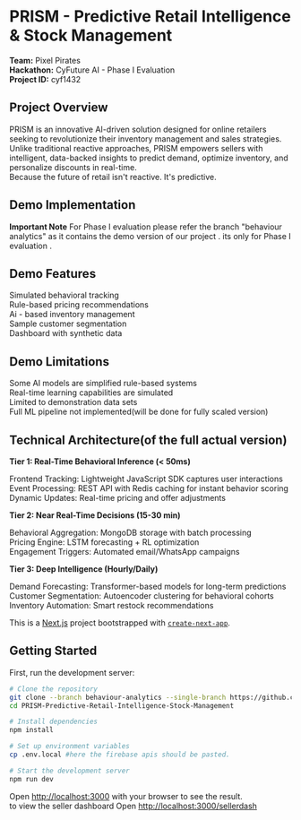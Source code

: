 # PRISM - Predictive Retail Intelligence & Stock Management  
**Team:** Pixel Pirates  
**Hackathon:** CyFuture AI - Phase I Evaluation  
**Project ID:** cyf1432  
## Project Overview
PRISM is an innovative AI-driven solution designed for online retailers seeking to revolutionize their inventory management and sales strategies. Unlike traditional reactive approaches, PRISM empowers sellers with intelligent, data-backed insights to predict demand, optimize inventory, and personalize discounts in real-time.  
Because the future of retail isn't reactive. It's predictive.  

## Demo Implementation
**Important Note**
For Phase I evaluation please refer the branch "behaviour analytics" as it contains the demo version of our project . its only for Phase I evaluation .
## Demo Features
  
Simulated behavioral tracking  
Rule-based pricing recommendations  
Ai - based inventory management   
Sample customer segmentation    
Dashboard with synthetic data  

## Demo Limitations
  
Some AI models are simplified rule-based systems  
Real-time learning capabilities are simulated  
Limited to demonstration data sets  
Full ML pipeline not implemented(will be done for fully scaled version)  

## Technical Architecture(of the full actual version) 
**Tier 1: Real-Time Behavioral Inference (< 50ms)**  
  
Frontend Tracking: Lightweight JavaScript SDK captures user interactions  
Event Processing: REST API with Redis caching for instant behavior scoring  
Dynamic Updates: Real-time pricing and offer adjustments  
  
**Tier 2: Near Real-Time Decisions (15-30 min)**  

Behavioral Aggregation: MongoDB storage with batch processing  
Pricing Engine: LSTM forecasting + RL optimization  
Engagement Triggers: Automated email/WhatsApp campaigns  
  
**Tier 3: Deep Intelligence (Hourly/Daily)**  

Demand Forecasting: Transformer-based models for long-term predictions  
Customer Segmentation: Autoencoder clustering for behavioral cohorts  
Inventory Automation: Smart restock recommendations  
  
This is a [Next.js](https://nextjs.org) project bootstrapped with [`create-next-app`](https://nextjs.org/docs/app/api-reference/cli/create-next-app).

## Getting Started

First, run the development server:

```bash
# Clone the repository
git clone --branch behaviour-analytics --single-branch https://github.com/Dhruvi-Rana09/PRISM-Predictive-Retail-Intelligence-Stock-Management.git
cd PRISM-Predictive-Retail-Intelligence-Stock-Management

# Install dependencies
npm install

# Set up environment variables
cp .env.local #here the firebase apis should be pasted.

# Start the development server
npm run dev
```

Open [http://localhost:3000](http://localhost:3000) with your browser to see the result.  
to view the seller dashboard Open [http://localhost:3000/sellerdash](http://localhost:3000/sellerdash)
<!--
You can start editing the page by modifying `app/page.tsx`. The page auto-updates as you edit the file.

This project uses [`next/font`](https://nextjs.org/docs/app/building-your-application/optimizing/fonts) to automatically optimize and load [Geist](https://vercel.com/font), a new font family for Vercel.

## Learn More

To learn more about Next.js, take a look at the following resources:

- [Next.js Documentation](https://nextjs.org/docs) - learn about Next.js features and API.
- [Learn Next.js](https://nextjs.org/learn) - an interactive Next.js tutorial.

You can check out [the Next.js GitHub repository](https://github.com/vercel/next.js) - your feedback and contributions are welcome!

## Deploy on Vercel

The easiest way to deploy your Next.js app is to use the [Vercel Platform](https://vercel.com/new?utm_medium=default-template&filter=next.js&utm_source=create-next-app&utm_campaign=create-next-app-readme) from the creators of Next.js.

Check out our [Next.js deployment documentation](https://nextjs.org/docs/app/building-your-application/deploying) for more details. -->

